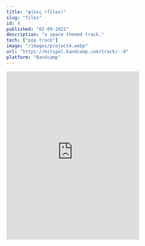 ```yaml
---
title: "φίλες (fíles)" 
slug: "fíles"
id: 4
published: "02-09-2021"
description: "a space themed track."
tech: ["pop track"]
image: "/images/project4.webp"
url: "https://mitspol.bandcamp.com/track/--8"
platform: "Bandcamp"
---
```


<iframe style="border: 0; width: 350px; height: 442px;" src="https://bandcamp.com/EmbeddedPlayer/track=998868169/size=large/bgcol=ffffff/linkcol=63b2cc/tracklist=false/transparent=true/" seamless><a href="https://mitspol.bandcamp.com/track/--8">φίλες by Mitspol</a></iframe>